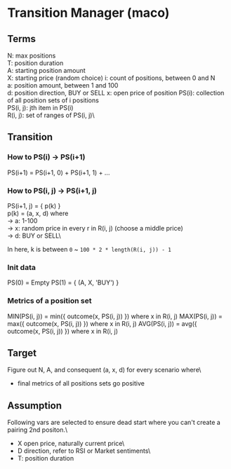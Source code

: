 # Transition Manager (maco)

## Terms
N: max positions\
T: position duration\
A: starting position amount\
X: starting price (random choice)
i: count of positions, between 0 and N \
a: position amount, between 1 and 100\
d: position direction, BUY or SELL
x: open price of position
PS(i): collection of all position sets of i positions\
PS(i, j): jth item in PS(i)\
R(i, j): set of ranges of PS(i, j)\

## Transition

### How to PS(i) -> PS(i+1)
PS(i+1) = PS(i+1, 0) + PS(i+1, 1) + ...

### How to PS(i, j) -> PS(i+1, j)
PS(i+1, j) = { p(k) }\
p(k) = (a, x, d) where\
-> a: 1-100\
-> x: random price in every r in R(i, j) (choose a middle price)\
-> d: BUY or SELL\

In here, k is between `0` ~ `100 * 2 * length(R(i, j)) - 1`

### Init data
PS(0) = Empty
PS(1) = { (A, X, 'BUY') }


### Metrics of a position set
MIN(PS(i, j)) = min({ outcome(x, PS(i, j)) }) where x in R(i, j)
MAX(PS(i, j)) = max({ outcome(x, PS(i, j)) }) where x in R(i, j)
AVG(PS(i, j)) = avg({ outcome(x, PS(i, j)) }) where x in R(i, j)

## Target
Figure out N, A, and consequent (a, x, d) for every scenario where\
- final metrics of all positions sets go positive

## Assumption
Following vars are selected to ensure dead start where you can't create a pairing 2nd positon.\
- X open price, naturally current price\
- D direction, refer to RSI or Market sentiments\
- T: position duration
